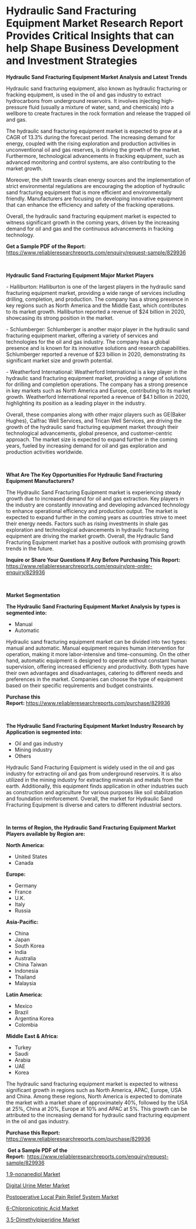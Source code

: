 <p><h1>Hydraulic Sand Fracturing Equipment Market Research Report Provides Critical Insights that can help Shape Business Development and Investment Strategies</h1></p><p><strong>Hydraulic Sand Fracturing Equipment Market Analysis and Latest Trends</strong></p>
<p><p>Hydraulic sand fracturing equipment, also known as hydraulic fracturing or fracking equipment, is used in the oil and gas industry to extract hydrocarbons from underground reservoirs. It involves injecting high-pressure fluid (usually a mixture of water, sand, and chemicals) into a wellbore to create fractures in the rock formation and release the trapped oil and gas.</p><p>The hydraulic sand fracturing equipment market is expected to grow at a CAGR of 13.3% during the forecast period. The increasing demand for energy, coupled with the rising exploration and production activities in unconventional oil and gas reserves, is driving the growth of the market. Furthermore, technological advancements in fracking equipment, such as advanced monitoring and control systems, are also contributing to the market growth.</p><p>Moreover, the shift towards clean energy sources and the implementation of strict environmental regulations are encouraging the adoption of hydraulic sand fracturing equipment that is more efficient and environmentally friendly. Manufacturers are focusing on developing innovative equipment that can enhance the efficiency and safety of the fracking operations.</p><p>Overall, the hydraulic sand fracturing equipment market is expected to witness significant growth in the coming years, driven by the increasing demand for oil and gas and the continuous advancements in fracking technology.</p></p>
<p><strong>Get a Sample PDF of the Report:&nbsp;</strong> <a href="https://www.reliableresearchreports.com/enquiry/request-sample/829936">https://www.reliableresearchreports.com/enquiry/request-sample/829936</a></p>
<p>&nbsp;</p>
<p><strong>Hydraulic Sand Fracturing Equipment Major Market Players</strong></p>
<p><p>- Halliburton: Halliburton is one of the largest players in the hydraulic sand fracturing equipment market, providing a wide range of services including drilling, completion, and production. The company has a strong presence in key regions such as North America and the Middle East, which contributes to its market growth. Halliburton reported a revenue of $24 billion in 2020, showcasing its strong position in the market.</p><p>- Schlumberger: Schlumberger is another major player in the hydraulic sand fracturing equipment market, offering a variety of services and technologies for the oil and gas industry. The company has a global presence and is known for its innovative solutions and research capabilities. Schlumberger reported a revenue of $23 billion in 2020, demonstrating its significant market size and growth potential.</p><p>- Weatherford International: Weatherford International is a key player in the hydraulic sand fracturing equipment market, providing a range of solutions for drilling and completion operations. The company has a strong presence in key markets such as North America and Europe, contributing to its market growth. Weatherford International reported a revenue of $4.1 billion in 2020, highlighting its position as a leading player in the industry.</p><p>Overall, these companies along with other major players such as GE(Baker Hughes), Calfrac Well Services, and Trican Well Services, are driving the growth of the hydraulic sand fracturing equipment market through their technological advancements, global presence, and customer-centric approach. The market size is expected to expand further in the coming years, fueled by increasing demand for oil and gas exploration and production activities worldwide.</p></p>
<p>&nbsp;</p>
<p><strong>What Are The Key Opportunities For Hydraulic Sand Fracturing Equipment Manufacturers?</strong></p>
<p><p>The Hydraulic Sand Fracturing Equipment market is experiencing steady growth due to increased demand for oil and gas extraction. Key players in the industry are constantly innovating and developing advanced technology to enhance operational efficiency and production output. The market is expected to expand further in the coming years as countries strive to meet their energy needs. Factors such as rising investments in shale gas exploration and technological advancements in hydraulic fracturing equipment are driving the market growth. Overall, the Hydraulic Sand Fracturing Equipment market has a positive outlook with promising growth trends in the future.</p></p>
<p><strong>Inquire or Share Your Questions If Any Before Purchasing This Report:</strong> <a href="https://www.reliableresearchreports.com/enquiry/pre-order-enquiry/829936">https://www.reliableresearchreports.com/enquiry/pre-order-enquiry/829936</a></p>
<p>&nbsp;</p>
<p><strong>Market Segmentation</strong></p>
<p><strong>The Hydraulic Sand Fracturing Equipment Market Analysis by types is segmented into:</strong></p>
<p><ul><li>Manual</li><li>Automatic</li></ul></p>
<p><p>Hydraulic sand fracturing equipment market can be divided into two types: manual and automatic. Manual equipment requires human intervention for operation, making it more labor-intensive and time-consuming. On the other hand, automatic equipment is designed to operate without constant human supervision, offering increased efficiency and productivity. Both types have their own advantages and disadvantages, catering to different needs and preferences in the market. Companies can choose the type of equipment based on their specific requirements and budget constraints.</p></p>
<p><strong>Purchase this Report:&nbsp;</strong><a href="https://www.reliableresearchreports.com/purchase/829936">https://www.reliableresearchreports.com/purchase/829936</a></p>
<p>&nbsp;</p>
<p><strong>The Hydraulic Sand Fracturing Equipment Market Industry Research by Application is segmented into:</strong></p>
<p><ul><li>Oil and gas industry</li><li>Mining industry</li><li>Others</li></ul></p>
<p><p>Hydraulic Sand Fracturing Equipment is widely used in the oil and gas industry for extracting oil and gas from underground reservoirs. It is also utilized in the mining industry for extracting minerals and metals from the earth. Additionally, this equipment finds application in other industries such as construction and agriculture for various purposes like soil stabilization and foundation reinforcement. Overall, the market for Hydraulic Sand Fracturing Equipment is diverse and caters to different industrial sectors.</p></p>
<p>&nbsp;</p>
<p><strong>In terms of Region, the Hydraulic Sand Fracturing Equipment Market Players available by Region are:</strong></p>
<p>
    <p> <strong> North America: </strong>
        <ul>
            <li>United States</li>
            <li>Canada</li>
        </ul>
        </p> 
    <p> <strong> Europe: </strong>
        <ul>
            <li>Germany</li>
            <li>France</li>
            <li>U.K.</li>
            <li>Italy</li>
            <li>Russia</li>
        </ul>
        </p> 
    <p> <strong> Asia-Pacific: </strong>
        <ul>
            <li>China</li>
            <li>Japan</li>
            <li>South Korea</li>
            <li>India</li>
            <li>Australia</li>
            <li>China Taiwan</li>
            <li>Indonesia</li>
            <li>Thailand</li>
            <li>Malaysia</li>
        </ul>
        </p> 
    <p> <strong> Latin America: </strong>
        <ul>
            <li>Mexico</li>
            <li>Brazil</li>
            <li>Argentina Korea</li>
            <li>Colombia</li>
        </ul>
        </p> 
    <p> <strong> Middle East & Africa: </strong>
        <ul>
            <li>Turkey</li>
            <li>Saudi</li>
            <li>Arabia</li>
            <li>UAE</li>
            <li>Korea</li>
        </ul>
    </p>
    </p>
<p><p>The hydraulic sand fracturing equipment market is expected to witness significant growth in regions such as North America, APAC, Europe, USA and China. Among these regions, North America is expected to dominate the market with a market share of approximately 40%, followed by the USA at 25%, China at 20%, Europe at 10% and APAC at 5%. This growth can be attributed to the increasing demand for hydraulic sand fracturing equipment in the oil and gas industry.</p></p>
<p><strong>Purchase this Report: </strong><a href="https://www.reliableresearchreports.com/purchase/829936">https://www.reliableresearchreports.com/purchase/829936</a></p>
<p>&nbsp;<strong>Get a Sample PDF of the Report:&nbsp;&nbsp;</strong><a href="https://www.reliableresearchreports.com/enquiry/request-sample/829936">https://www.reliableresearchreports.com/enquiry/request-sample/829936</a></p>
<p><strong></strong></p>
<p><p><a href="https://github.com/abdelrhmankishk22/Market-Research-Report-List-3/blob/main/19-nonanediol-market.md">1,9-nonanediol Market</a></p><p><a href="https://issuu.com/reportprime-2/docs/digital-urine-meter-market-size-2030.pptx">Digital Urine Meter Market</a></p><p><a href="https://issuu.com/reportprime-2/docs/postoperative-local-pain-relief-system-market-size">Postoperative Local Pain Relief System Market</a></p><p><a href="https://github.com/joannagoyvaerts/Market-Research-Report-List-1/blob/main/6-chloronicotinic-acid-market.md">6-Chloronicotinic Acid Market</a></p><p><a href="https://github.com/bracarafogo/Market-Research-Report-List-2/blob/main/35-dimethylpiperidine-market.md">3,5-Dimethylpiperidine Market</a></p></p>